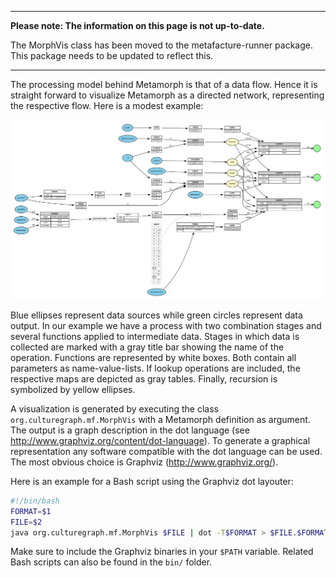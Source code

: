 
***
**Please note: The information on this page is not up-to-date.**

The MorphVis class has been moved to the metafacture-runner package. This package needs to be updated to reflect this.
***

The processing model behind Metamorph is that of a data flow. Hence it is
straight forward to visualize Metamorph as a directed network, representing the
respective flow. Here is a modest example:

![Data Flow](img/mmflow.png)


Blue ellipses represent data sources while green circles represent data output.
In our example we have a process with two combination stages and several
functions applied to intermediate data. Stages in which data is collected are
marked with a gray title bar showing the name of the operation. Functions are
represented by white boxes. Both contain all parameters as name-value-lists.
If lookup operations are included, the respective maps are
depicted as gray tables. Finally, recursion is
symbolized by yellow ellipses.

A visualization is generated by executing the class `org.culturegraph.mf.MorphVis` with a Metamorph definition as
argument. The output is a graph description in the dot language (see
http://www.graphviz.org/content/dot-language). To generate a
graphical representation any software compatible with the dot language can be
used. The most obvious choice is Graphviz (http://www.graphviz.org/). 

Here is an example for a Bash script using the Graphviz dot layouter:

```bash
#!/bin/bash
FORMAT=$1
FILE=$2
java org.culturegraph.mf.MorphVis $FILE | dot -T$FORMAT > $FILE.$FORMAT
```

Make sure to include the Graphviz binaries in your `$PATH` variable.
Related Bash scripts can also be found in the `bin/` folder.

